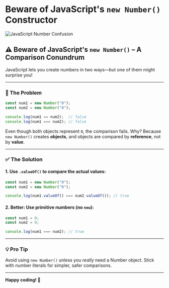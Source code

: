 # Beware of JavaScript's `new Number()` Constructor

![JavaScript Number Confusion](https://agunechembaekene.wordpress.com/wp-content/uploads/2025/02/code_20241227_141019_via_10015_io-edited.png)

## ⚠️ Beware of JavaScript's `new Number()` – A Comparison Conundrum

JavaScript lets you create numbers in two ways—but one of them might surprise you!

---

### 🚨 The Problem

```js
const num1 = new Number("0");
const num2 = new Number("0");

console.log(num1 == num2);  // false
console.log(num1 === num2); // false
```

Even though both objects represent `0`, the comparison fails. Why? Because `new Number()` creates **objects**, and objects are compared by **reference**, not by **value**.

---

### ✅ The Solution

#### 1. Use `.valueOf()` to compare the actual values:

```js
const num1 = new Number("0");
const num2 = new Number("0");

console.log(num1.valueOf() === num2.valueOf()); // true
```

#### 2. Better: Use primitive numbers (no `new`):

```js
const num1 = 0;
const num2 = 0;

console.log(num1 === num2); // true
```

---

### 💡 Pro Tip

Avoid using `new Number()` unless you *really* need a Number object. Stick with number literals for simpler, safer comparisons.

---

**Happy coding! 🚀**
